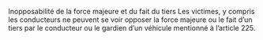 Inopposabilité de la force majeure et du fait du tiers
Les victimes, y compris les conducteurs ne peuvent se voir opposer la force majeure ou le fait d’un tiers par le conducteur ou le gardien d’un véhicule mentionné à l’article 225.